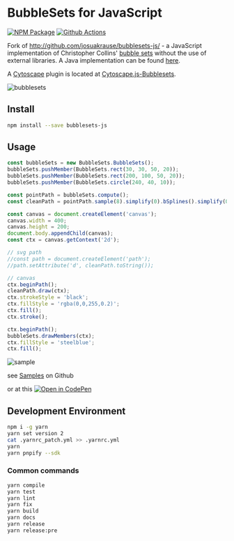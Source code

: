 # BubbleSets for JavaScript

[![NPM Package][npm-image]][npm-url] [![Github Actions][github-actions-image]][github-actions-url]

Fork of http://github.com/josuakrause/bubblesets-js/ - a JavaScript implementation of Christopher Collins' [bubble sets](http://vialab.science.uoit.ca/portfolio/bubblesets) without the use of external libraries.
A Java implementation can be found [here](https://github.com/JosuaKrause/Bubble-Sets).

A [Cytoscape](https://js.cytoscape.org/#extensions/ui-extensions) plugin is located at [Cytoscape.js-Bubblesets](https://github.com/upsetjs/cytoscape.js-bubblesets).

![bubblesets](https://user-images.githubusercontent.com/4129778/83879077-60607800-a73d-11ea-9d1d-4f76752280ee.png)

## Install

```sh
npm install --save bubblesets-js
```

## Usage

```js
const bubbleSets = new BubbleSets.BubbleSets();
bubbleSets.pushMember(BubbleSets.rect(30, 30, 50, 20));
bubbleSets.pushMember(BubbleSets.rect(200, 100, 50, 20));
bubbleSets.pushMember(BubbleSets.circle(240, 40, 10));

const pointPath = bubbleSets.compute();
const cleanPath = pointPath.sample(8).simplify(0).bSplines().simplify(0);

const canvas = document.createElement('canvas');
canvas.width = 400;
canvas.height = 200;
document.body.appendChild(canvas);
const ctx = canvas.getContext('2d');

// svg path
//const path = document.createElement('path');
//path.setAttribute('d', cleanPath.toString());

// canvas
ctx.beginPath();
cleanPath.draw(ctx);
ctx.strokeStyle = 'black';
ctx.fillStyle = 'rgba(0,0,255,0.2)';
ctx.fill();
ctx.stroke();

ctx.beginPath();
bubbleSets.drawMembers(ctx);
ctx.fillStyle = 'steelblue';
ctx.fill();
```

![sample](https://user-images.githubusercontent.com/4129778/83879033-52aaf280-a73d-11ea-9a19-d803718fec17.png)

see [Samples](https://github.com/upsetjs/bubblesets-js/tree/master/samples) on Github

or at this [![Open in CodePen][codepen]](https://codepen.io/sgratzl/pen/MWKYRWo)

## Development Environment

```sh
npm i -g yarn
yarn set version 2
cat .yarnrc_patch.yml >> .yarnrc.yml
yarn
yarn pnpify --sdk
```

### Common commands

```sh
yarn compile
yarn test
yarn lint
yarn fix
yarn build
yarn docs
yarn release
yarn release:pre
```

[npm-image]: https://badge.fury.io/js/bubblesets-js.svg
[npm-url]: https://npmjs.org/package/bubblesets-js
[github-actions-image]: https://github.com/upsetjs/bubblesets-js/workflows/ci/badge.svg
[github-actions-url]: https://github.com/upsetjs/bubblesets-js/actions
[codepen]: https://img.shields.io/badge/CodePen-open-blue?logo=codepen
